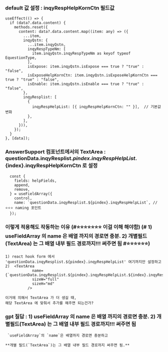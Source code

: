 
### default 값 설정 : inqyRespHelpKornCtn 필드값 

```
useEffect(() => {
  if (data?.data.content) {
    methods.reset({
      content: data?.data.content.map((item: any) => ({
        ...item,
        inqyQstn: {
          ...item.inqyQstn,
          inqyRespTypeNm: [
            item.inqyQstn.inqyRespTypeNm as keyof typeof EquestionType,
          ],
          isExpose: item.inqyQstn.isExpose === true ? "true" : "false",
          isExposeHelpKornCtn: item.inqyQstn.isExposeHelpKornCtn === true ? "true" : "false",
          isEnable: item.inqyQstn.isEnable === true ? "true" : "false",
        },
        inqyResplist: [
          {
            inqyRespHelpList: [{ inqyRespHelpKornCtn: "" }],  // 기본값 변화
          },
        ],
      })),
    });
  }
}, [data]);
```


### AnswerSupport 컴포넌트에서의 TextArea : questionData.inqyResplist.${pindex}.inqyRespHelpList.${index}.inqyRespHelpKornCtn 로 설정 
```
  const {
    fields: helpFields,
    append,
    remove,
  } = useFieldArray({
    control,
    name: `questionData.inqyResplist.${pindex}.inqyRespHelpList`, // ⭐⭐⭐ naming 포인트
  });
```

### 이렇게 적용해도 작동하는 이유 (#⭐⭐⭐⭐⭐⭐⭐ 이걸 이해 해야함) (# 1) useFieldArray 의 name 은 배열 까지의 경로면 충분. 2) 개별필드(TextArea) 는 그 배열 내부 필드 경로까지!!! 써주면 됨 #⭐⭐⭐⭐⭐⭐) 

```
1) react hook form 에서 'questionData.inqyResplist.${pindex}.inqyRespHelpList' 여기까지만 설정하고 
2)  <TextArea
            name={`questionData.inqyResplist.${pindex}.inqyRespHelpList.${index}.inqyRespHelpKornCtn`}
            sizeW="full"
            sizeH="md"
          />

이거에 의해서 TextArea 가 더 생길 때, 
해당 TextArea 에 맞춰서 추가를 해주면 되는건가? 
```

### gpt 질답 : 1) useFieldArray 의 name 은 배열 까지의 경로면 충분. 2) 개별필드(TextArea) 는 그 배열 내부 필드 경로까지!!! 써주면 됨 
```
 `useFieldArray`의 `name`은 배열까지 경로면 충분하고

**개별 필드(`TextArea`)는 그 배열 내부 필드 경로까지 써주면 됨.**
```